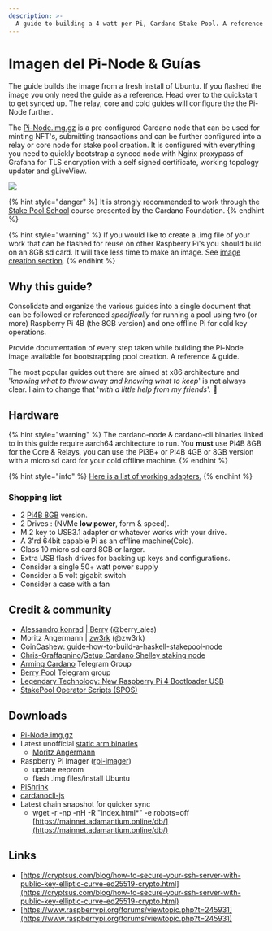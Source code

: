```yaml
---
description: >-
  A guide to building a 4 watt per Pi, Cardano Stake Pool. A reference guide for the Pi-Node.img.gz.
---
```


# Imagen del Pi-Node & Guías

The guide builds the image from a fresh install of Ubuntu. If you flashed the image you only need the guide as a reference. Head over to the quickstart to get synced up. The relay, core and cold guides will configure the the Pi-Node further.

The [Pi-Node.img.gz](https://mainnet.adamantium.online/Pi-Node.img.gz) is a pre configured Cardano node that can be used for minting NFT's, submitting transactions and can be further configured into a relay or core node for stake pool creation. It is configured with everything you need to quickly bootstrap a synced node with Nginx proxypass of Grafana for TLS encryption with a self signed certificate, working topology updater and gLiveView.

![](../../../.gitbook/assets/photo\_2021-03-09-13.40.29.jpeg)

{% hint style="danger" %}
It is strongly recommended to work through the [Stake Pool School](https://cardano-foundation.gitbook.io/stake-pool-course/) course presented by the Cardano Foundation.
{% endhint %}

{% hint style="warning" %}
If you would like to create a .img file of your work that can be flashed for reuse on other Raspberry Pi's you should build on an 8GB sd card. It will take less time to make an image. See [image creation section](https://app.gitbook.com/@ada-pi/s/raspi-spo/intermediate-guide/pi-pool-tutorial/create-.img-file).
{% endhint %}

## Why this guide?

Consolidate and organize the various guides into a single document that can be followed or referenced _specifically_ for running a pool using two (or more) Raspberry Pi 4B (the 8GB version) and one offline Pi for cold key operations.

Provide documentation of every step taken while building the Pi-Node image available for bootstrapping pool creation. A reference & guide.

The most popular guides out there are aimed at x86 architecture and '_knowing what to throw away and knowing what to keep_' is not always clear. I aim to change that '_with a little help from my friends_'. 🎸

## Hardware

{% hint style="warning" %}
The cardano-node & cardano-cli binaries linked to in this guide require aarch64 architecture to run. You **must** use Pi4B 8GB for the Core & Relays, you can use the Pi3B+ or PI4B 4GB or 8GB version with a micro sd card for your cold offline machine.
{% endhint %}

{% hint style="info" %}
[Here is a list of working adapters.](https://jamesachambers.com/raspberry-pi-4-usb-boot-config-guide-for-ssd-flash-drives/)
{% endhint %}

### Shopping list

* 2 [Pi4B 8GB](https://thepihut.com/products/raspberry-pi-4-model-b?variant=31994565689406) version.
* 2 Drives : (NVMe **low power**, form & speed).
* M.2 key to USB3.1 adapter or whatever works with your drive.
* A 3'rd 64bit capable Pi as an offline machine(Cold).
* Class 10 micro sd card 8GB or larger.
* Extra USB flash drives for backing up keys and configurations.
* Consider a single 50+ watt power supply
* Consider a 5 volt gigabit switch
* Consider a case with a fan

## Credit & community

* [Alessandro konrad](https://github.com/alessandrokonrad) |[ Berry](https://adapools.org/pool/2a748e3885f6f73320ad16a8331247b81fe01b8d39f57eec9caa5091) (@berry_ales)
* Moritz Angermann | [zw3rk](https://adapools.org/pool/e2c17915148f698723cb234f3cd89e9325f40b89af9fd6e1f9d1701a) (@zw3rk)
* [CoinCashew: guide-how-to-build-a-haskell-stakepool-node](https://www.coincashew.com/coins/overview-ada/guide-how-to-build-a-haskell-stakepool-node)
* [Chris-Graffagnino](https://github.com/Chris-Graffagnino)/[Setup Cardano Shelley staking node](https://github.com/Chris-Graffagnino/Jormungandr-for-Newbs/blob/master/docs/jormungandr_node_setup_guide.md)
* [Arming Cardano](https://t.me/joinchat/wvTcCSpdjGllMmFk) Telegram Group
* [Berry Pool](https://t.me/berry_pool) Telegram group
* [Legendary Technology: New Raspberry Pi 4 Bootloader USB](https://jamesachambers.com/new-raspberry-pi-4-bootloader-usb-network-boot-guide/)
* [StakePool Operator Scripts (SPOS)](https://github.com/gitmachtl/scripts/)

## Downloads

* [Pi-Node.img.gz](https://mainnet.adamantium.online/Pi-Node.img.gz)
* Latest unofficial [static arm binaries](https://ci.zw3rk.com/build/1758)
  * [Moritz Angermann](https://t.me/joinchat/FeKTCBu-pn5OUZUz4joF2w)
* Raspberry Pi Imager ([rpi-imager](https://github.com/raspberrypi/rpi-imager))
  * update eeprom
  * flash .img files/install Ubuntu
* [PiShrink](https://github.com/Drewsif/PiShrink)
* [cardanocli-js](https://docs.pipool.online)
* Latest chain snapshot for quicker sync
  * wget -r -np -nH -R "index.html\*" -e robots=off [https://mainnet.adamantium.online/db/](https://mainnet.adamantium.online/db/)

## Links

* [https://cryptsus.com/blog/how-to-secure-your-ssh-server-with-public-key-elliptic-curve-ed25519-crypto.html](https://cryptsus.com/blog/how-to-secure-your-ssh-server-with-public-key-elliptic-curve-ed25519-crypto.html)
* [https://www.raspberrypi.org/forums/viewtopic.php?t=245931](https://www.raspberrypi.org/forums/viewtopic.php?t=245931)
